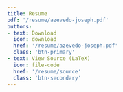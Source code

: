 ```yaml
---
title: Resume
pdf: '/resume/azevedo-joseph.pdf'
buttons:
- text: Download
  icon: download
  href: '/resume/azevedo-joseph.pdf'
  class: 'btn-primary'
- text: View Source (LaTeX)
  icon: file-code
  href: '/resume/source'
  class: 'btn-secondary'
---
```

